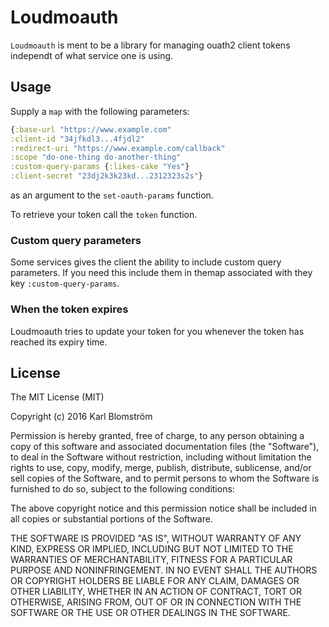 # Loudmoauth

`Loudmoauth` is ment to be a library for managing ouath2 client tokens independt of what service one is using.

## Usage
Supply a `map` with the following parameters:
  ```Clojure
  {:base-url "https://www.example.com"
  :client-id "34jfkdl3...4fjdl2"
  :redirect-uri "https://www.example.com/callback"
  :scope "do-one-thing do-another-thing"
  :custom-query-params {:likes-cake "Yes"}
  :client-secret "23dj2k3k23kd...2312323s2s"}
```
as an argument to the `set-oauth-params` function.

To retrieve your token call the `token` function.

### Custom query parameters
Some services gives the client the ability to include custom query parameters. If you need this include them in themap associated with they key `:custom-query-params`.  

### When the token expires
Loudmoauth tries to update your token for you whenever the token has reached its expiry time.

## License
The MIT License (MIT)

Copyright (c) 2016 Karl Blomström

Permission is hereby granted, free of charge, to any person obtaining a copy of this software and associated documentation files (the "Software"), to deal in the Software without restriction, including without limitation the rights to use, copy, modify, merge, publish, distribute, sublicense, and/or sell copies of the Software, and to permit persons to whom the Software is furnished to do so, subject to the following conditions:

The above copyright notice and this permission notice shall be included in all copies or substantial portions of the Software.

THE SOFTWARE IS PROVIDED "AS IS", WITHOUT WARRANTY OF ANY KIND, EXPRESS OR IMPLIED, INCLUDING BUT NOT LIMITED TO THE WARRANTIES OF MERCHANTABILITY, FITNESS FOR A PARTICULAR PURPOSE AND NONINFRINGEMENT. IN NO EVENT SHALL THE AUTHORS OR COPYRIGHT HOLDERS BE LIABLE FOR ANY CLAIM, DAMAGES OR OTHER LIABILITY, WHETHER IN AN ACTION OF CONTRACT, TORT OR OTHERWISE, ARISING FROM, OUT OF OR IN CONNECTION WITH THE SOFTWARE OR THE USE OR OTHER DEALINGS IN THE SOFTWARE.

